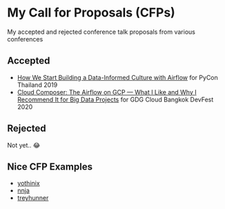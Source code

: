 # My Call for Proposals (CFPs)

My accepted and rejected conference talk proposals from various conferences

## Accepted

* [How We Start Building a Data-Informed Culture with Airflow](accepted/2019-pycon-thailand-data-informed-culture-with-airflow.md) for PyCon Thailand 2019
* [Cloud Composer: The Airflow on GCP — What I Like and Why I Recommend It for Big Data Projects](accepted/2020-gdg-cloud-devfest-bkk-cloud-composer.md) for GDG Cloud Bangkok DevFest 2020

## Rejected

Not yet.. 😂

## Nice CFP Examples

* [yothinix](https://github.com/yothinix/my-cfp)
* [nnja](https://github.com/nnja/example-proposals)
* [treyhunner](https://github.com/treyhunner/pycon-proposals)
